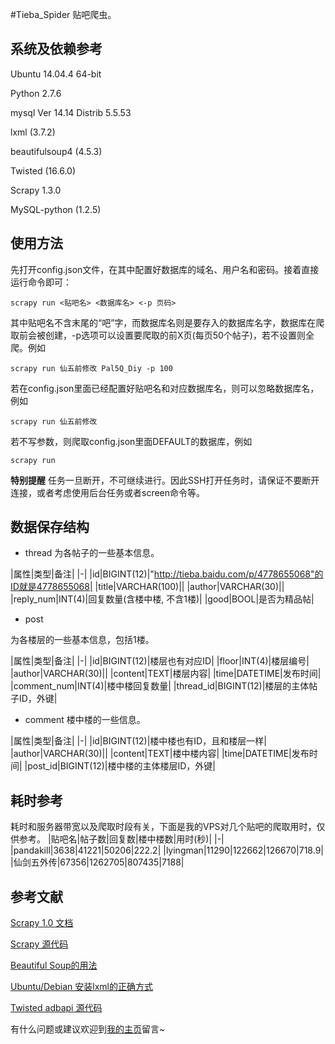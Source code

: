 #Tieba_Spider
贴吧爬虫。

## 系统及依赖参考
Ubuntu 14.04.4 64-bit

Python 2.7.6

mysql Ver 14.14 Distrib 5.5.53

lxml (3.7.2)

beautifulsoup4 (4.5.3)

Twisted (16.6.0)

Scrapy 1.3.0

MySQL-python (1.2.5)

## 使用方法
先打开config.json文件，在其中配置好数据库的域名、用户名和密码。接着直接运行命令即可：
```
scrapy run <贴吧名> <数据库名> <-p 页码>
```
其中贴吧名不含末尾的“吧”字，而数据库名则是要存入的数据库名字，数据库在爬取前会被创建，-p选项可以设置要爬取的前X页(每页50个帖子)，若不设置则全爬。例如
```
scrapy run 仙五前修改 Pal5Q_Diy -p 100
```
若在config.json里面已经配置好贴吧名和对应数据库名，则可以忽略数据库名，例如
```
scrapy run 仙五前修改
```
若不写参数，则爬取config.json里面DEFAULT的数据库，例如
```
scrapy run
```
**特别提醒** 任务一旦断开，不可继续进行。因此SSH打开任务时，请保证不要断开连接，或者考虑使用后台任务或者screen命令等。

## 数据保存结构
 - thread
为各帖子的一些基本信息。

|属性|类型|备注|
|-|
|id|BIGINT(12)|"http://tieba.baidu.com/p/4778655068"的ID就是4778655068|
|title|VARCHAR(100)||
|author|VARCHAR(30)||
|reply_num|INT(4)|回复数量(含楼中楼, 不含1楼)|
|good|BOOL|是否为精品帖|


 - post

为各楼层的一些基本信息，包括1楼。

|属性|类型|备注|
|-|
|id|BIGINT(12)|楼层也有对应ID|
|floor|INT(4)|楼层编号|
|author|VARCHAR(30)||
|content|TEXT|楼层内容|
|time|DATETIME|发布时间|
|comment_num|INT(4)|楼中楼回复数量|
|thread_id|BIGINT(12)|楼层的主体帖子ID，外键|


 - comment
楼中楼的一些信息。

|属性|类型|备注|
|-|
|id|BIGINT(12)|楼中楼也有ID，且和楼层一样|
|author|VARCHAR(30)||
|content|TEXT|楼中楼内容|
|time|DATETIME|发布时间|
|post_id|BIGINT(12)|楼中楼的主体楼层ID，外键|

## 耗时参考
耗时和服务器带宽以及爬取时段有关，下面是我的VPS对几个贴吧的爬取用时，仅供参考。
|贴吧名|帖子数|回复数|楼中楼数|用时(秒)|
|-|
|pandakill|3638|41221|50206|222.2|
|lyingman|11290|122662|126670|718.9|
|仙剑五外传|67356|1262705|807435|7188|

## 参考文献
[Scrapy 1.0 文档][1]

[Scrapy 源代码][2]

[Beautiful Soup的用法][3]

[Ubuntu/Debian 安装lxml的正确方式][4]

[Twisted adbapi 源代码][5]

有什么问题或建议欢迎到[我的主页][6]留言~


  [1]: http://scrapy-chs.readthedocs.io/zh_CN/1.0/
  [2]: https://coding.net/u/fmyl/p/scrapy
  [3]: https://cuiqingcai.com/1319.html
  [4]: http://www.cnblogs.com/numbbbbb/p/3434519.html
  [5]: https://github.com/twisted/twisted/blob/twisted-16.5.0/src/twisted/enterprise/adbapi.py
  [6]: http://aqua.hk.cn
